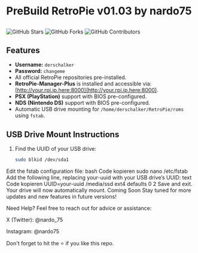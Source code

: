 # PreBuild RetroPie v01.03 by nardo75

##
![GitHub Stars](https://img.shields.io/github/stars/nardo75/PreBuild_RetroPie_RPi4?style=social)
![GitHub Forks](https://img.shields.io/github/forks/nardo75/PreBuild_RetroPie_RPi4?style=social)
![GitHub Contributors](https://img.shields.io/github/contributors/nardo75/PreBuild_RetroPie_RPi4)

## Features
- **Username:** `derschalker`  
- **Password:** `changeme`  
- All official RetroPie repositories pre-installed.  
- **RetroPie-Manager-Plus** is installed and accessible via:  
  [http://your.rpi.ip.here:8000](http://your.rpi.ip.here:8000).  
- **PSX (PlayStation)** support with BIOS pre-configured.  
- **NDS (Nintendo DS)** support with BIOS pre-configured.  
- Automatic USB drive mounting for `/home/derschalker/RetroPie/roms` using `fstab`.

## USB Drive Mount Instructions
1. Find the UUID of your USB drive:  
   ```bash
   sudo blkid /dev/sda1
Edit the fstab configuration file:
bash
Code kopieren
sudo nano /etc/fstab
Add the following line, replacing your-uuid with your USB drive’s UUID:
text
Code kopieren
UUID=your-uuid /media/ssd ext4 defaults 0 2
Save and exit. Your drive will now automatically mount.
Coming Soon
Stay tuned for more updates and new features in future versions!

Need Help?
Feel free to reach out for advice or assistance:

X (Twitter): @nardo_75

Instagram: @nardo75



Don't forget to hit the ⭐ if you like this repo.
